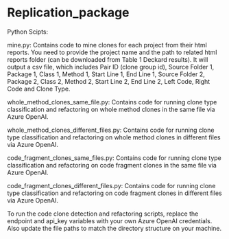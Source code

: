 # Replication_package

Python Scipts:

mine.py: Contains code to mine clones for each project from their html reports. You need to provide the project name and the path to related html reports folder (can be downloaded from Table 1 Deckard results). It will output a csv file, which includes Pair ID (clone group id), Source Folder 1, Package 1, Class 1, Method 1, Start Line 1, End Line 1, Source Folder 2, Package 2, Class 2, Method 2, Start Line 2, End Line 2, Left Code, Right Code and Clone Type.

whole_method_clones_same_file.py: Contains code for running clone type classification and refactoring on whole method clones in the same file via Azure OpenAI.

whole_method_clones_different_files.py: Contains code for running clone type classification and refactoring on whole method clones in different files via Azure OpenAI.

code_fragment_clones_same_files.py: Contains code for running clone type classification and refactoring on code fragment clones in the same file via Azure OpenAI.

code_fragment_clones_different_files.py: Contains code for running clone type classification and refactoring on code fragment clones in different files via Azure OpenAI.

To run the code clone detection and refactoring scripts, replace the endpoint and api_key variables with your own Azure OpenAI credentials. Also update the file paths to match the directory structure on your machine.
